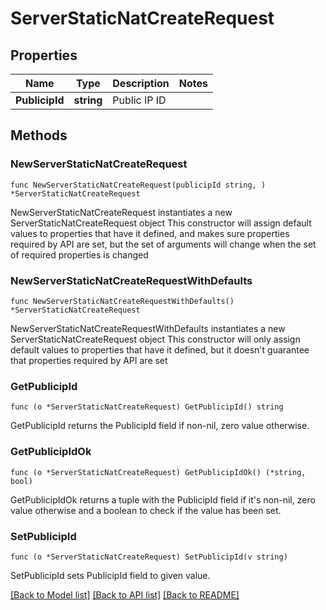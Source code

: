 # ServerStaticNatCreateRequest

## Properties

Name | Type | Description | Notes
------------ | ------------- | ------------- | -------------
**PublicipId** | **string** | Public IP ID | 

## Methods

### NewServerStaticNatCreateRequest

`func NewServerStaticNatCreateRequest(publicipId string, ) *ServerStaticNatCreateRequest`

NewServerStaticNatCreateRequest instantiates a new ServerStaticNatCreateRequest object
This constructor will assign default values to properties that have it defined,
and makes sure properties required by API are set, but the set of arguments
will change when the set of required properties is changed

### NewServerStaticNatCreateRequestWithDefaults

`func NewServerStaticNatCreateRequestWithDefaults() *ServerStaticNatCreateRequest`

NewServerStaticNatCreateRequestWithDefaults instantiates a new ServerStaticNatCreateRequest object
This constructor will only assign default values to properties that have it defined,
but it doesn't guarantee that properties required by API are set

### GetPublicipId

`func (o *ServerStaticNatCreateRequest) GetPublicipId() string`

GetPublicipId returns the PublicipId field if non-nil, zero value otherwise.

### GetPublicipIdOk

`func (o *ServerStaticNatCreateRequest) GetPublicipIdOk() (*string, bool)`

GetPublicipIdOk returns a tuple with the PublicipId field if it's non-nil, zero value otherwise
and a boolean to check if the value has been set.

### SetPublicipId

`func (o *ServerStaticNatCreateRequest) SetPublicipId(v string)`

SetPublicipId sets PublicipId field to given value.



[[Back to Model list]](../README.md#documentation-for-models) [[Back to API list]](../README.md#documentation-for-api-endpoints) [[Back to README]](../README.md)


